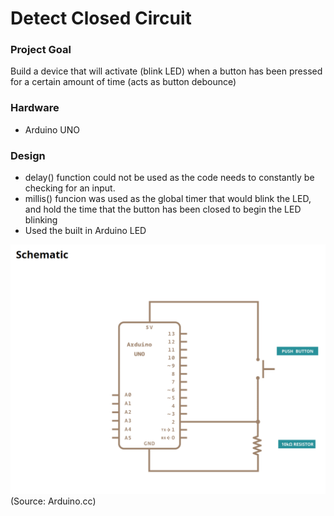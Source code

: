 # Detect Closed Circuit

### Project Goal
Build a device that will activate (blink LED) when a button has been pressed for a certain amount of time (acts as button debounce)

### Hardware 
- Arduino UNO

### Design

- delay() function could not be used as the code needs to constantly be checking for an input.
- millis() funcion was used as the global timer that would blink the LED, and hold the time that the button has been closed to begin the LED blinking
- Used the built in Arduino LED

![GitHub Dark](https://github.com/mark-andrew-tan/Closed_Circuit_Detection/blob/main/Schematic%20(Source%20-%20Arduino.cc).png)
(Source: Arduino.cc)
